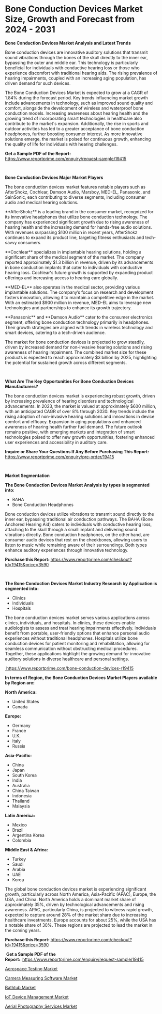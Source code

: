 <p><h1>Bone Conduction Devices Market Size, Growth and Forecast from 2024 - 2031</h1></p><p><strong>Bone Conduction Devices Market Analysis and Latest Trends</strong></p>
<p><p>Bone conduction devices are innovative auditory solutions that transmit sound vibrations through the bones of the skull directly to the inner ear, bypassing the outer and middle ear. This technology is particularly beneficial for individuals with conductive hearing loss or those who experience discomfort with traditional hearing aids. The rising prevalence of hearing impairments, coupled with an increasing aging population, has driven demand for such devices. </p><p>The Bone Conduction Devices Market is expected to grow at a CAGR of 1.84% during the forecast period. Key trends influencing market growth include advancements in technology, such as improved sound quality and comfort, alongside the development of wireless and waterproof bone conduction models. Increasing awareness about hearing health and the growing trend of incorporating smart technologies in healthcare also contribute to the market's expansion. Additionally, the rise in sports and outdoor activities has led to a greater acceptance of bone conduction headphones, further boosting consumer interest. As more innovative solutions emerge, the market is poised for continuous growth, enhancing the quality of life for individuals with hearing challenges.</p></p>
<p><strong>Get a Sample PDF of the Report:&nbsp;</strong> <a href="https://www.reportprime.com/enquiry/request-sample/19415?utm_campaign=1842&utm_medium=2&utm_source=Github&utm_content=ia&utm_term=23112024&utm_id=bone-conduction-devices">https://www.reportprime.com/enquiry/request-sample/19415</a></p>
<p>&nbsp;</p>
<p><strong>Bone Conduction Devices Major Market Players</strong></p>
<p><p>The bone conduction devices market features notable players such as AfterShokz, Cochlear, Damson Audio, Marsboy, MED-EL, Panasonic, and SainSonic, each contributing to diverse segments, including consumer audio and medical hearing solutions.</p><p>**AfterShokz** is a leading brand in the consumer market, recognized for its innovative headphones that utilize bone conduction technology. The company has experienced significant growth due to rising awareness of hearing health and the increasing demand for hands-free audio solutions. With revenues surpassing $100 million in recent years, AfterShokz continues to expand its product line, targeting fitness enthusiasts and tech-savvy consumers.</p><p>**Cochlear** specializes in implantable hearing solutions, holding a significant share of the medical segment of the market. The company reported approximately $1.3 billion in revenue, driven by its advancements in bone conduction implants that cater to individuals with conductive hearing loss. Cochlear's future growth is supported by expanding product offerings and increasing access to hearing care globally.</p><p>**MED-EL** also operates in the medical sector, providing various implantable solutions. The company’s focus on research and development fosters innovation, allowing it to maintain a competitive edge in the market. With an estimated $900 million in revenue, MED-EL aims to leverage new technologies and partnerships to enhance its growth trajectory.</p><p>**Panasonic** and **Damson Audio** cater to the consumer electronics segment, offering bone conduction technology primarily in headphones. Their growth strategies are aligned with trends in wireless technology and smart devices, catering to a tech-driven audience.</p><p>The market for bone conduction devices is projected to grow steadily, driven by increased demand for non-invasive hearing solutions and rising awareness of hearing impairment. The combined market size for these products is expected to reach approximately $3 billion by 2025, highlighting the potential for sustained growth across different segments.</p></p>
<p>&nbsp;</p>
<p><strong>What Are The Key Opportunities For Bone Conduction Devices Manufacturers?</strong></p>
<p><p>The bone conduction devices market is experiencing robust growth, driven by increasing prevalence of hearing disorders and technological advancements. In 2023, the market is valued at approximately $600 million, with an anticipated CAGR of over 8% through 2030. Key trends include the rising adoption of non-invasive hearing solutions and innovations in device comfort and efficacy. Expansion in aging populations and enhanced awareness of hearing health further fuel demand. The future outlook remains positive, with emerging markets and integration of smart technologies poised to offer new growth opportunities, fostering enhanced user experiences and accessibility in auditory care.</p></p>
<p><strong>Inquire or Share Your Questions If Any Before Purchasing This Report:</strong> <a href="https://www.reportprime.com/enquiry/pre-order/19415?utm_campaign=1842&utm_medium=2&utm_source=Github&utm_content=ia&utm_term=23112024&utm_id=bone-conduction-devices">https://www.reportprime.com/enquiry/pre-order/19415</a></p>
<p>&nbsp;</p>
<p><strong>Market Segmentation</strong></p>
<p><strong>The Bone Conduction Devices Market Analysis by types is segmented into:</strong></p>
<p><ul><li>BAHA</li><li>Bone Conduction Headphones</li></ul></p>
<p><p>Bone conduction devices utilize vibrations to transmit sound directly to the inner ear, bypassing traditional air conduction pathways. The BAHA (Bone Anchored Hearing Aid) caters to individuals with conductive hearing loss, attaching to the skull through a small implant and delivering sound vibrations directly. Bone conduction headphones, on the other hand, are consumer audio devices that rest on the cheekbones, allowing users to listen to music while remaining aware of their surroundings. Both types enhance auditory experiences through innovative technology.</p></p>
<p><strong>Purchase this Report:&nbsp;</strong><a href="https://www.reportprime.com/checkout?id=19415&price=3590&utm_campaign=1842&utm_medium=2&utm_source=Github&utm_content=ia&utm_term=23112024&utm_id=bone-conduction-devices">https://www.reportprime.com/checkout?id=19415&price=3590</a></p>
<p>&nbsp;</p>
<p><strong>The Bone Conduction Devices Market Industry Research by Application is segmented into:</strong></p>
<p><ul><li>Clinics</li><li>Individuals</li><li>Hospitals</li></ul></p>
<p><p>The bone conduction devices market serves various applications across clinics, individuals, and hospitals. In clinics, these devices enable audiologists to assess and treat hearing impairments effectively. Individuals benefit from portable, user-friendly options that enhance personal audio experiences without traditional headphones. Hospitals utilize bone conduction devices for patient monitoring and rehabilitation, allowing for seamless communication without obstructing medical procedures. Together, these applications highlight the growing demand for innovative auditory solutions in diverse healthcare and personal settings.</p></p>
<p><a href="https://www.reportprime.com/bone-conduction-devices-r19415?utm_campaign=1842&utm_medium=2&utm_source=Github&utm_content=ia&utm_term=23112024&utm_id=bone-conduction-devices">&nbsp;https://www.reportprime.com/bone-conduction-devices-r19415</a></p>
<p><strong>In terms of Region, the Bone Conduction Devices Market Players available by Region are:</strong></p>
<p>
    <p> <strong> North America: </strong>
        <ul>
            <li>United States</li>
            <li>Canada</li>
        </ul>
        </p> 
    <p> <strong> Europe: </strong>
        <ul>
            <li>Germany</li>
            <li>France</li>
            <li>U.K.</li>
            <li>Italy</li>
            <li>Russia</li>
        </ul>
        </p> 
    <p> <strong> Asia-Pacific: </strong>
        <ul>
            <li>China</li>
            <li>Japan</li>
            <li>South Korea</li>
            <li>India</li>
            <li>Australia</li>
            <li>China Taiwan</li>
            <li>Indonesia</li>
            <li>Thailand</li>
            <li>Malaysia</li>
        </ul>
        </p> 
    <p> <strong> Latin America: </strong>
        <ul>
            <li>Mexico</li>
            <li>Brazil</li>
            <li>Argentina Korea</li>
            <li>Colombia</li>
        </ul>
        </p> 
    <p> <strong> Middle East & Africa: </strong>
        <ul>
            <li>Turkey</li>
            <li>Saudi</li>
            <li>Arabia</li>
            <li>UAE</li>
            <li>Korea</li>
        </ul>
    </p>
    </p>
<p><p>The global bone conduction devices market is experiencing significant growth, particularly across North America, Asia-Pacific (APAC), Europe, the USA, and China. North America holds a dominant market share of approximately 35%, driven by technological advancements and rising awareness. APAC, particularly China, is projected to witness rapid growth, expected to capture around 28% of the market share due to increasing healthcare investments. Europe accounts for about 25%, while the USA has a notable share of 30%. These regions are projected to lead the market in the coming years.</p></p>
<p><strong>Purchase this Report: </strong><a href="https://www.reportprime.com/checkout?id=19415&price=3590&utm_campaign=1842&utm_medium=2&utm_source=Github&utm_content=ia&utm_term=23112024&utm_id=bone-conduction-devices">https://www.reportprime.com/checkout?id=19415&price=3590</a></p>
<p>&nbsp;<strong>Get a Sample PDF of the Report:&nbsp;&nbsp;</strong><a href="https://www.reportprime.com/enquiry/request-sample/19415?utm_campaign=1842&utm_medium=2&utm_source=Github&utm_content=ia&utm_term=23112024&utm_id=bone-conduction-devices">https://www.reportprime.com/enquiry/request-sample/19415</a></p>
<p><strong></strong></p>
<p><p><a href="https://www.linkedin.com/pulse/global-aerospace-testing-market-trends-applications-xizqe?utm_campaign=1842&utm_medium=2&utm_source=Github&utm_content=ia&utm_term=23112024&utm_id=bone-conduction-devices">Aerospace Testing Market</a></p><p><a href="https://issuu.com/reportprime-2/docs/camera-measuring-software-market-si_99a61aeb2e9942?utm_campaign=1842&utm_medium=2&utm_source=Github&utm_content=ia&utm_term=23112024&utm_id=bone-conduction-devices">Camera Measuring Software Market</a></p><p><a href="https://www.linkedin.com/pulse/bathtub-industry-trends-report-analyzing-growth-size-share-competitive-ovcac?utm_campaign=1842&utm_medium=2&utm_source=Github&utm_content=ia&utm_term=23112024&utm_id=bone-conduction-devices">Bathtub Market</a></p><p><a href="https://www.linkedin.com/pulse/unveiling-future-iot-device-management-market-analysis-forecast-bhj6c?utm_campaign=1842&utm_medium=2&utm_source=Github&utm_content=ia&utm_term=23112024&utm_id=bone-conduction-devices">IoT Device Management Market</a></p><p><a href="https://issuu.com/reportprime-2/docs/aerial-photography-services-market-_d906d78798727a?utm_campaign=1842&utm_medium=2&utm_source=Github&utm_content=ia&utm_term=23112024&utm_id=bone-conduction-devices">Aerial Photography Services Market</a></p></p>